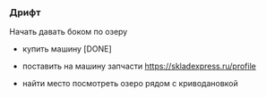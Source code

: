 ### Дрифт
Начать давать боком по озеру


- купить машину [DONE]
- поставить на машину запчасти
    https://skladexpress.ru/profile

- найти место
    посмотреть озеро рядом с криводановкой
